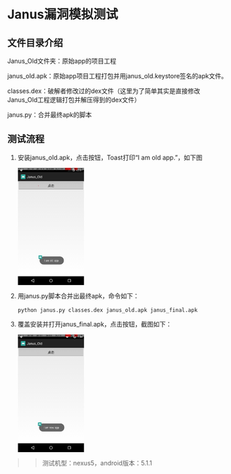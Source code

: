 # Janus漏洞模拟测试

## 文件目录介绍

Janus_Old文件夹：原始app的项目工程

janus_old.apk：原始app项目工程打包并用janus_old.keystore签名的apk文件。

classes.dex：破解者修改过的dex文件（这里为了简单其实是直接修改Janus_Old工程逻辑打包并解压得到的dex文件）

janus.py：合并最终apk的脚本

## 测试流程

1. 安装janus_old.apk，点击按钮，Toast打印“I am old app.”，如下图

	<img src="./janus_old.jpg" width="150" align=center />
	
2. 用janus.py脚本合并出最终apk，命令如下：

	```
	python janus.py classes.dex janus_old.apk janus_final.apk
	```	
	
3. 覆盖安装并打开janus_final.apk，点击按钮，截图如下：

	<img src="./janus_final.jpg" width="150" align=center />
	
>> 测试机型：nexus5，android版本：5.1.1